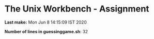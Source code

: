 # The Unix Workbench - Assignment

**Last make:** Mon Jun  8 14:15:09 IST 2020

**Number of lines in guessinggame.sh**:       32
